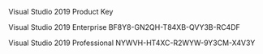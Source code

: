 Visual Studio 2019 Product Key

Visual Studio 2019 Enterprise
BF8Y8-GN2QH-T84XB-QVY3B-RC4DF

Visual Studio 2019 Professional
NYWVH-HT4XC-R2WYW-9Y3CM-X4V3Y
